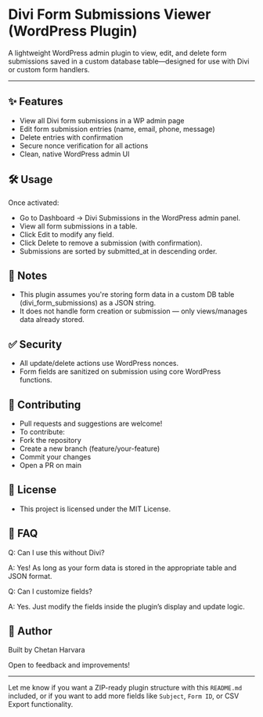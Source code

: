 ﻿# Divi Form Submissions Viewer (WordPress Plugin)

A lightweight WordPress admin plugin to view, edit, and delete form submissions saved in a custom database table—designed for use with Divi or custom form handlers.

---

## ✨ Features

- View all Divi form submissions in a WP admin page
- Edit form submission entries (name, email, phone, message)
- Delete entries with confirmation
- Secure nonce verification for all actions
- Clean, native WordPress admin UI

## 🛠️ Usage
Once activated:

- Go to Dashboard → Divi Submissions in the WordPress admin panel.
- View all form submissions in a table.
- Click Edit to modify any field.
- Click Delete to remove a submission (with confirmation).
- Submissions are sorted by submitted_at in descending order.

## 📌 Notes
- This plugin assumes you're storing form data in a custom DB table (divi_form_submissions) as a JSON string.
- It does not handle form creation or submission — only views/manages data already stored.

## ✅ Security
- All update/delete actions use WordPress nonces.
- Form fields are sanitized on submission using core WordPress functions.

## 🤝 Contributing
- Pull requests and suggestions are welcome!
- To contribute:
- Fork the repository
- Create a new branch (feature/your-feature)
- Commit your changes
- Open a PR on main

## 📜 License
- This project is licensed under the MIT License.

## 🙋 FAQ
Q: Can I use this without Divi?

A: Yes! As long as your form data is stored in the appropriate table and JSON format.

Q: Can I customize fields?

A: Yes. Just modify the fields inside the plugin’s display and update logic.

## 🔗 Author
Built by Chetan Harvara

Open to feedback and improvements!

---

Let me know if you want a ZIP-ready plugin structure with this `README.md` included, or if you want to add more fields like `Subject`, `Form ID`, or CSV Export functionality.
